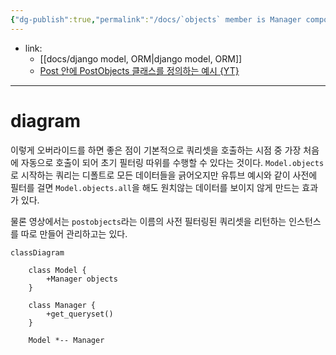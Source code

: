 ```yaml
---
{"dg-publish":true,"permalink":"/docs/`objects` member is Manager compositted in Model/","title":"`objects` member is Manager compositted in Model"}
---
```


- link:
	- [[docs/django model, ORM\|django model, ORM]]
	- [Post 안에 PostObjects 클래스를 정의하는 예시 {YT}](https://youtu.be/soxd_xdHR0o?t=2727)
___

# diagram

이렇게 오버라이드를 하면 좋은 점이 기본적으로 쿼리셋을 호출하는 시점 중 가장 처음에 자동으로 호출이 되어 초기 필터링 따위를 수행할 수 있다는 것이다. `Model.objects`로 시작하는 쿼리는 디폴트로 모든 데이터들을 긁어오지만 유튜브 예시와 같이 사전에 필터를 걸면 `Model.objects.all`을 해도 원치않는 데이터를 보이지 않게 만드는 효과가 있다.

물론 영상에서는 `postobjects`라는 이름의 사전 필터링된 쿼리셋을 리턴하는 인스턴스를 따로 만들어 관리하고는 있다.

```mermaid
classDiagram

	class Model {
		+Manager objects
	}

	class Manager {
		+get_queryset()
	}
 
	Model *-- Manager
```
